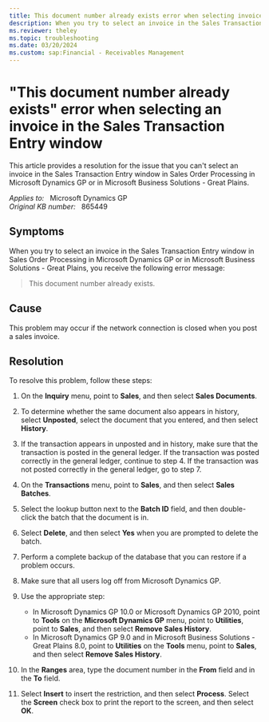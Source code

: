 ```yaml
---
title: This document number already exists error when selecting invoices
description: When you try to select an invoice in the Sales Transaction Entry window in Sales Order Processing in Microsoft Dynamics GP, you receive an error that states the document number already exists. 
ms.reviewer: theley
ms.topic: troubleshooting
ms.date: 03/20/2024
ms.custom: sap:Financial - Receivables Management
---
```

# "This document number already exists" error when selecting an invoice in the Sales Transaction Entry window

This article provides a resolution for the issue that you can't select an invoice in the Sales Transaction Entry window in Sales Order Processing in Microsoft Dynamics GP or in Microsoft Business Solutions - Great Plains.

_Applies to:_ &nbsp; Microsoft Dynamics GP  
_Original KB number:_ &nbsp; 865449

## Symptoms

When you try to select an invoice in the Sales Transaction Entry window in Sales Order Processing in Microsoft Dynamics GP or in Microsoft Business Solutions - Great Plains, you receive the following error message:

> This document number already exists.

## Cause

This problem may occur if the network connection is closed when you post a sales invoice.

## Resolution

To resolve this problem, follow these steps:

1. On the **Inquiry** menu, point to **Sales**, and then select **Sales Documents**.
2. To determine whether the same document also appears in history, select **Unposted**, select the document that you entered, and then select **History**.

3. If the transaction appears in unposted and in history, make sure that the transaction is posted in the general ledger. If the transaction was posted correctly in the general ledger, continue to step 4. If the transaction was not posted correctly in the general ledger, go to step 7.

4. On the **Transactions** menu, point to **Sales**, and then select **Sales Batches**.
5. Select the lookup button next to the **Batch ID** field, and then double-click the batch that the document is in.
6. Select **Delete**, and then select **Yes** when you are prompted to delete the batch.
7. Perform a complete backup of the database that you can restore if a problem occurs.
8. Make sure that all users log off from Microsoft Dynamics GP.
9. Use the appropriate step:

   - In Microsoft Dynamics GP 10.0 or Microsoft Dynamics GP 2010, point to **Tools** on the **Microsoft Dynamics GP** menu, point to **Utilities**, point to **Sales**, and then select **Remove Sales History**.
   - In Microsoft Dynamics GP 9.0 and in Microsoft Business Solutions - Great Plains 8.0, point to **Utilities** on the **Tools** menu, point to **Sales**, and then select **Remove Sales History**.

10. In the **Ranges** area, type the document number in the **From** field and in the **To** field.
11. Select **Insert** to insert the restriction, and then select **Process**. Select the **Screen** check box to print the report to the screen, and then select **OK**.
